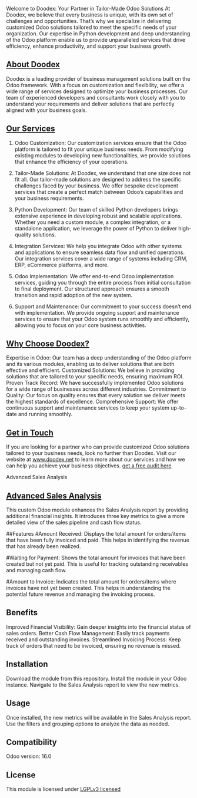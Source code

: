Welcome to Doodex: Your Partner in Tailor-Made Odoo Solutions
At Doodex, we believe that every business is unique, with its own set of challenges and opportunities. That’s why we specialize in delivering customized Odoo solutions tailored to meet the specific needs of your organization. Our expertise in Python development and deep understanding of the Odoo platform enable us to provide unparalleled services that drive efficiency, enhance productivity, and support your business growth.

## [About Doodex](https://www.doodex.net/about-us)
Doodex is a leading provider of business management solutions built on the Odoo framework. With a focus on customization and flexibility, we offer a wide range of services designed to optimize your business processes. Our team of experienced developers and consultants work closely with you to understand your requirements and deliver solutions that are perfectly aligned with your business goals.

## [Our Services](https://www.doodex.net/our-services)
1. Odoo Customization:
Our customization services ensure that the Odoo platform is tailored to fit your unique business needs. From modifying existing modules to developing new functionalities, we provide solutions that enhance the efficiency of your operations.

2. Tailor-Made Solutions:
At Doodex, we understand that one size does not fit all. Our tailor-made solutions are designed to address the specific challenges faced by your business. We offer bespoke development services that create a perfect match between Odoo’s capabilities and your business requirements.

3. Python Development:
Our team of skilled Python developers brings extensive experience in developing robust and scalable applications. Whether you need a custom module, a complex integration, or a standalone application, we leverage the power of Python to deliver high-quality solutions.

4. Integration Services:
We help you integrate Odoo with other systems and applications to ensure seamless data flow and unified operations. Our integration services cover a wide range of systems including CRM, ERP, eCommerce platforms, and more.

5. Odoo Implementation:
We offer end-to-end Odoo implementation services, guiding you through the entire process from initial consultation to final deployment. Our structured approach ensures a smooth transition and rapid adoption of the new system.

6. Support and Maintenance:
Our commitment to your success doesn’t end with implementation. We provide ongoing support and maintenance services to ensure that your Odoo system runs smoothly and efficiently, allowing you to focus on your core business activities.

## [Why Choose Doodex?](https://www.youtube.com/watch?v=DfcKIoN3vgs)
Expertise in Odoo: Our team has a deep understanding of the Odoo platform and its various modules, enabling us to deliver solutions that are both effective and efficient.
Customized Solutions: We believe in providing solutions that are tailored to your specific needs, ensuring maximum ROI.
Proven Track Record: We have successfully implemented Odoo solutions for a wide range of businesses across different industries.
Commitment to Quality: Our focus on quality ensures that every solution we deliver meets the highest standards of excellence.
Comprehensive Support: We offer continuous support and maintenance services to keep your system up-to-date and running smoothly.

## [Get in Touch](https://www.doodex.net/contactus)
If you are looking for a partner who can provide customized Odoo solutions tailored to your business needs, look no further than Doodex.
Visit our website at www.doodex.net to learn more about our services and how we can help you achieve your business objectives.
[get a free audit here](https://www.doodex.net/audit-gratuit)

Advanced Sales Analysis
## [Advanced Sales Analysis](https://www.doodex.net/en/blog/doodex-blog-2/sales-dashboard-example-with-odoo-88)
This custom Odoo module enhances the Sales Analysis report by providing additional financial insights. It introduces three key metrics to give a more detailed view of the sales pipeline and cash flow status.

##Features
#Amount Received:
Displays the total amount for orders/items that have been fully invoiced and paid. This helps in identifying the revenue that has already been realized.

#Waiting for Payment:
Shows the total amount for invoices that have been created but not yet paid. This is useful for tracking outstanding receivables and managing cash flow.

#Amount to Invoice:
Indicates the total amount for orders/items where invoices have not yet been created. This helps in understanding the potential future revenue and managing the invoicing process.

## Benefits
Improved Financial Visibility: Gain deeper insights into the financial status of sales orders.
Better Cash Flow Management: Easily track payments received and outstanding invoices.
Streamlined Invoicing Process: Keep track of orders that need to be invoiced, ensuring no revenue is missed.

## Installation
Download the module from this repository.
Install the module in your Odoo instance.
Navigate to the Sales Analysis report to view the new metrics.

## Usage
Once installed, the new metrics will be available in the Sales Analysis report. Use the filters and grouping options to analyze the data as needed.

## Compatibility
Odoo version: 16.0

## License
This module is licensed under [LGPLv3 licensed](./LICENSE)
